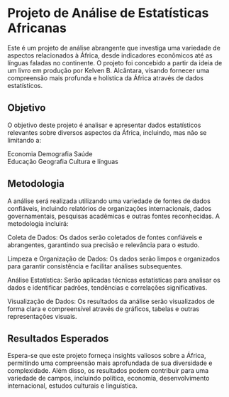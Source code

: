 
# Projeto de Análise de Estatísticas Africanas
Este é um projeto de análise abrangente que investiga uma variedade de aspectos relacionados à África, desde indicadores econômicos até as línguas faladas no continente. O projeto foi concebido a partir da ideia de um livro em produção por Kelven B. Alcântara, visando fornecer uma compreensão mais profunda e holística da África através de dados estatísticos.

## Objetivo
O objetivo deste projeto é analisar e apresentar dados estatísticos relevantes sobre diversos aspectos da África, incluindo, mas não se limitando a:

Economia
Demografia
Saúde <br>
Educação
Geografia
Cultura e línguas

## Metodologia
A análise será realizada utilizando uma variedade de fontes de dados confiáveis, incluindo relatórios de organizações internacionais, dados governamentais, pesquisas acadêmicas e outras fontes reconhecidas. A metodologia incluirá:

Coleta de Dados: Os dados serão coletados de fontes confiáveis e abrangentes, garantindo sua precisão e relevância para o estudo.

Limpeza e Organização de Dados: Os dados serão limpos e organizados para garantir consistência e facilitar análises subsequentes.

Análise Estatística: Serão aplicadas técnicas estatísticas para analisar os dados e identificar padrões, tendências e correlações significativas.

Visualização de Dados: Os resultados da análise serão visualizados de forma clara e compreensível através de gráficos, tabelas e outras representações visuais.

## Resultados Esperados
Espera-se que este projeto forneça insights valiosos sobre a África, permitindo uma compreensão mais aprofundada de sua diversidade e complexidade. Além disso, os resultados podem contribuir para uma variedade de campos, incluindo política, economia, desenvolvimento internacional, estudos culturais e linguística.
